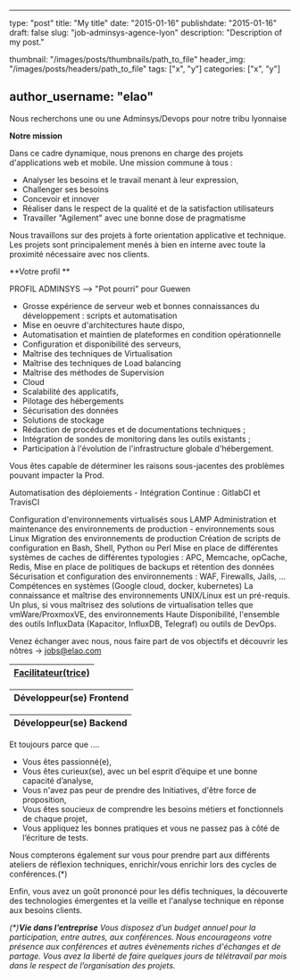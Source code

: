 ﻿
---
type:           "post"
title:          "My title"
date:           "2015-01-16"
publishdate:    "2015-01-16"
draft:          false
slug:           "job-adminsys-agence-lyon"
description:    "Description of my post."

thumbnail:      "/images/posts/thumbnails/path_to_file"
header_img:     "/images/posts/headers/path_to_file"
tags:           ["x", "y"]
categories:     ["x", "y"]

author_username:    "elao"
---



Nous recherchons une ou une Adminsys/Devops pour notre tribu lyonnaise
                   
**Notre mission**

Dans ce cadre dynamique, nous prenons en charge des projets  d'applications web et mobile. Une mission commune à tous :
- Analyser les besoins et le travail menant à leur expression,
- Challenger ses besoins
- Concevoir et innover
- Réaliser dans le respect de la qualité et de la satisfaction utilisateurs
- Travailler "Agilement" avec une bonne dose de pragmatisme

Nous travaillons sur des projets à forte orientation applicative et technique. Les projets sont principalement menés à bien en interne avec toute la proximité nécessaire avec nos clients.


**Votre profil **

PROFIL ADMINSYS --> "Pot pourri" pour Guewen

- Grosse expérience de serveur web et bonnes connaissances du développement : scripts et automatisation
- Mise en oeuvre d'architectures haute dispo,
- Automatisation et maintien de plateformes en condition opérationnelle
- Configuration et disponibilité des serveurs,
- Maîtrise des techniques de Virtualisation
- Maîtrise des techniques de Load balancing
- Maîtrise des méthodes de Supervision
- Cloud
- Scalabilité des applicatifs,
- Pilotage des hébergements 
- Sécurisation des données
- Solutions de stockage
- Rédaction de procédures et de documentations techniques ; 
- Intégration de sondes de monitoring dans les outils existants ; 
- Participation à l'évolution de l'infrastructure globale d'hébergement.

Vous êtes capable de déterminer les raisons sous-jacentes des problèmes pouvant impacter la Prod.

Automatisation des déploiements - Intégration Continue : GitlabCI et TravisCI

Configuration d'environnements virtualisés sous LAMP
Administration et maintenance des environnements de production - environnements sous Linux
Migration des environnements de production
Création de scripts de configuration en Bash, Shell, Python ou Perl
Mise en place de différentes systèmes de caches de différentes typologies : APC, Memcache, opCache, Redis,
Mise en place de politiques de backups et rétention des données
Sécurisation et configuration des environnements : WAF, Firewalls, Jails, …
Compétences en systèmes (Google cloud, docker, kubernetes) 
La connaissance et maîtrise des environnements UNIX/Linux est un pré-requis. Un plus, si vous maîtrisez des solutions de virtualisation telles que vmWare/ProxmoxVE, des environnements Haute Disponibilité, l'ensemble des outils InfluxData (Kapacitor, InfluxDB, Telegraf) ou outils de DevOps.

Venez échanger avec nous, nous faire part de vos objectifs et découvrir les nôtres  -> jobs@elao.com

| [Facilitateur(trice)](https://blog.elao.com/fr/elao/job-facilitateur-agence-lyon/) |
|--------------------------|

| Développeur(se) Frontend |
|--------------------------|


| Développeur(se) Backend |
|--------------------------|

Et toujours parce que ....
- Vous êtes passionné(e),
- Vous êtes curieux(se), avec un bel esprit d’équipe et une bonne capacité d’analyse,
- Vous n'avez pas peur de prendre des Initiatives, d'être force de proposition, 
- Vous êtes soucieux de comprendre les besoins métiers et fonctionnels de chaque projet,
- Vous appliquez les bonnes pratiques et vous ne passez pas à côté de l’écriture de tests.

Nous compterons également sur vous pour prendre part aux différents ateliers de réflexion techniques, enrichir/vous enrichir lors des cycles de conférences.(*)

Enfin, vous avez un goût prononcé pour les défis techniques, la découverte des technologies émergentes et la veille et l'analyse technique en réponse aux besoins clients.

_(*)**Vie dans l’entreprise**_
_Vous disposez d’un budget annuel pour la participation, entre autres, aux conférences. Nous encourageons votre présence aux conférences et autres évènements riches d'échanges et de partage. 
Vous avez la liberté de faire quelques jours de télétravail par mois dans le respect de l’organisation des projets._

